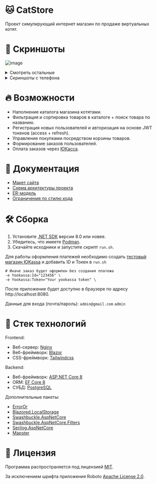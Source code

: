 # 🐱 CatStore
Проект симулирующий интернет магазин по продаже виртуальных котят.

# 🌆 Скриншоты
![image](https://github.com/Neitralov/CatStore/assets/109409226/9f788b0d-6517-48ac-92bf-713c445fc98b)
<details>
  <summary>Смотреть остальные</summary>

  ![image](https://github.com/Neitralov/CatStore/assets/109409226/557b6c35-0c3a-42c3-85cd-8d8bd2bfda70)
  ![image](https://github.com/Neitralov/CatStore/assets/109409226/e610f19b-bdf7-435c-95a9-a3068362bed4)
  ![image](https://github.com/Neitralov/CatStore/assets/109409226/8cc15f42-4614-40af-9d3b-6e7b081a9cb5)
  ![image](https://github.com/Neitralov/CatStore/assets/109409226/758388f4-6e07-42ca-9732-816f13d50ca3)
</details>
<details>
  <summary>Скриншоты с телефона</summary>

  ![image](https://github.com/Neitralov/CatStore/assets/109409226/a44f56e6-3acc-454f-af84-07417cf20df5)
  ![image](https://github.com/Neitralov/CatStore/assets/109409226/69082618-0176-4719-9662-aefd59557a9c)
  ![image](https://github.com/Neitralov/CatStore/assets/109409226/3e0729d7-f8b6-4e2f-bade-2f96572d3690)
  ![image](https://github.com/Neitralov/CatStore/assets/109409226/72b07fe9-db28-4299-a180-9a2a73e1a0bd)
  ![image](https://github.com/Neitralov/CatStore/assets/109409226/18dc5795-8d1e-4fc4-8e9d-e7955d12a471)
  ![image](https://github.com/Neitralov/CatStore/assets/109409226/299da835-f5b6-4e85-916f-1d0e4e2fbdd7)
</details>

# 🔥 Возможности
* Наполнение каталога магазина котятами.
* Фильтрация и сортировка товаров в каталоге + поиск товара по названию.
* Регистрация новых пользователей и авторизация на основе JWT токенов (access + refresh).
* Управление покупками посредством корзины товаров.
* Формирование заказов пользователей.
* Оплата заказов через [ЮКасса](https://yookassa.ru).

# 📑 Документация
* [Макет сайта](https://www.figma.com/file/UFocNVkF2bDlpVsSXGmOxW/CatStore)
* [Схема архитектуры проекта](https://github.com/Neitralov/CatStore/blob/master/docs/CatStore-arch.png)
* [ER-модель](https://github.com/Neitralov/CatStore/blob/master/docs/CatStore%20ER-model.png)
* [Ограничения по стилю кода](https://github.com/Neitralov/CatStore/blob/master/docs/Code%20style.md)

# 🛠️ Сборка
1. Установите [.NET SDK](https://dotnet.microsoft.com/en-us/download/dotnet/8.0) версии 8.0 или новее.
2. Убедитесь, что имеете [Podman](https://podman.io).
3. Скачайте исходники и запустите скрипт `run.sh`.

Для работы оформления платежей необходимо создать [тестовый магазин ЮKassa](https://yookassa.ru/developers/payment-acceptance/getting-started/quick-start) и добавить ID и Токен в `run.sh` 

```
# Иначе заказ будет оформлен без создания платежа
-e Yookassa:Id="123456" \
-e Yookassa:Token="Your yookassa token" \
```

После приложение будет доступно в браузере по адресу http://localhost:8080.

Данные для входа (почта/пароль): `admin@gmail.com` `admin`

# 🧰 Стек технологий
Frontend:

* Веб-сервер: [Nginx](http://nginx.org/en/)
* Веб-фреймворк: [Blazor](https://dotnet.microsoft.com/en-us/apps/aspnet/web-apps/blazor)
* CSS-фреймворк: [Tailwindcss](https://tailwindcss.com/)

Backend:

* Веб-фреймворк: [ASP.NET Core 8](https://dotnet.microsoft.com/en-us/apps/aspnet)
* ORM: [EF Core 8](https://learn.microsoft.com/ru-ru/ef/core/)
* СУБД: [PostgreSQL](https://www.postgresql.org/)

Дополнительные пакеты:

* [ErrorOr](https://github.com/amantinband/error-or)
* [Blazored.LocalStorage](https://github.com/Blazored/LocalStorage)
* [Swashbuckle.AspNetCore](https://github.com/domaindrivendev/Swashbuckle.AspNetCore)
* [Swashbuckle.AspNetCore.Filters](https://github.com/mattfrear/Swashbuckle.AspNetCore.Filters)
* [Serilog.AspNetCore](https://github.com/serilog/serilog-aspnetcore)
* [Mapster](https://github.com/MapsterMapper/Mapster)

# 📃 Лицензия
Программа распространяется под лицензией [MIT](https://github.com/Neitralov/CatStore/blob/master/LICENSE).

За исключением шрифта приложения Roboto [Apache License 2.0](https://github.com/Neitralov/CatStore/blob/fcfbb7a9aea2b73032b2cc2d38ccda1313bae3c1/src/Client/wwwroot/css/LICENSE.txt).
